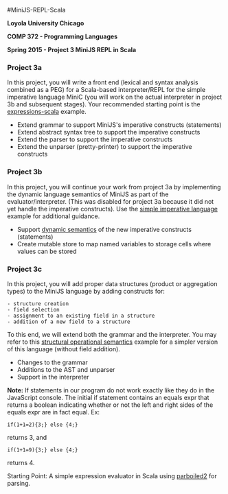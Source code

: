#MiniJS-REPL-Scala

**Loyola University Chicago**

**COMP 372 - Programming Languages**

**Spring 2015 - Project 3 MiniJS REPL in Scala**

### Project 3a

In this project, you will write a front end (lexical and syntax analysis combined as a PEG)
for a Scala-based interpreter/REPL for the simple imperative language MiniC
(you will work on the actual interpreter in project 3b and subsequent stages).
Your recommended starting point is the [expressions-scala](https://github.com/LoyolaChicagoCode/expressions-scala) example.

- Extend grammar to support MiniJS's imperative constructs (statements)
- Extend abstract syntax tree to support the imperative constructs
- Extend the parser to support the imperative constructs
- Extend the unparser (pretty-printer) to support the imperative constructs

### Project 3b

In this project, you will continue your work from project 3a by implementing the dynamic language semantics
of MiniJS as part of the evaluator/interpreter.
(This was disabled for project 3a because it did not yet handle the imperative constructs).
Use the [simple imperative language](https://github.com/LoyolaChicagoCode/misc-scala/blob/master/src/main/scala/imperative)
example for additional guidance.

- Support [dynamic semantics](http://plone.cs.luc.edu/laufer-archived/teaching/473/handouts/SimpleImperative.html)
of the new imperative constructs (statements)
- Create mutable store to map named variables to storage cells where values can be stored

### Project 3c

In this project, you will add proper data structures (product or aggregation types)
to the MiniJS language by adding constructs for:

    - structure creation
    - field selection
    - assignment to an existing field in a structure
    - addition of a new field to a structure

To this end, we will extend both the grammar and the interpreter. You may refer to this
[structural operational semantics](http://plone.cs.luc.edu/laufer-archived/teaching/473/handouts/Records.html)
example for a simpler version of this language (without field addition).

- Changes to the grammar
- Additions to the AST and unparser
- Support in the interpreter


**Note:** If statements in our program do not work exactly like they do in the JavaScript console.
The initial if statement contains an equals expr that returns a boolean indicating whether or not the left
and right sides of the equals expr are in fact equal. Ex:

    if(1+1=2){3;} else {4;}
returns 3, and

    if(1+1=9){3;} else {4;}
returns 4.


Starting Point: A simple expression evaluator in Scala using
[parboiled2](https://github.com/sirthias/parboiled2) for parsing.
